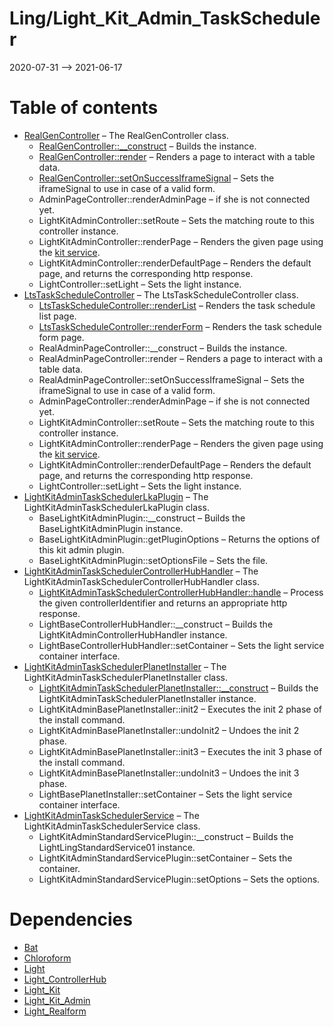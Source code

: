 Ling/Light_Kit_Admin_TaskScheduler
================
2020-07-31 --> 2021-06-17




Table of contents
===========

- [RealGenController](https://github.com/lingtalfi/Light_Kit_Admin_TaskScheduler/blob/master/doc/api/Ling/Light_Kit_Admin_TaskScheduler/Controller/Generated/Base/RealGenController.md) &ndash; The RealGenController class.
    - [RealGenController::__construct](https://github.com/lingtalfi/Light_Kit_Admin_TaskScheduler/blob/master/doc/api/Ling/Light_Kit_Admin_TaskScheduler/Controller/Generated/Base/RealGenController/__construct.md) &ndash; Builds the instance.
    - [RealGenController::render](https://github.com/lingtalfi/Light_Kit_Admin_TaskScheduler/blob/master/doc/api/Ling/Light_Kit_Admin_TaskScheduler/Controller/Generated/Base/RealGenController/render.md) &ndash; Renders a page to interact with a table data.
    - [RealGenController::setOnSuccessIframeSignal](https://github.com/lingtalfi/Light_Kit_Admin_TaskScheduler/blob/master/doc/api/Ling/Light_Kit_Admin_TaskScheduler/Controller/Generated/Base/RealGenController/setOnSuccessIframeSignal.md) &ndash; Sets the iframeSignal to use in case of a valid form.
    - AdminPageController::renderAdminPage &ndash; if she is not connected yet.
    - LightKitAdminController::setRoute &ndash; Sets the matching route to this controller instance.
    - LightKitAdminController::renderPage &ndash; Renders the given page using the [kit service](https://github.com/lingtalfi/Light_Kit).
    - LightKitAdminController::renderDefaultPage &ndash; Renders the default page, and returns the corresponding http response.
    - LightController::setLight &ndash; Sets the light instance.
- [LtsTaskScheduleController](https://github.com/lingtalfi/Light_Kit_Admin_TaskScheduler/blob/master/doc/api/Ling/Light_Kit_Admin_TaskScheduler/Controller/Generated/LtsTaskScheduleController.md) &ndash; The LtsTaskScheduleController class.
    - [LtsTaskScheduleController::renderList](https://github.com/lingtalfi/Light_Kit_Admin_TaskScheduler/blob/master/doc/api/Ling/Light_Kit_Admin_TaskScheduler/Controller/Generated/LtsTaskScheduleController/renderList.md) &ndash; Renders the task schedule list page.
    - [LtsTaskScheduleController::renderForm](https://github.com/lingtalfi/Light_Kit_Admin_TaskScheduler/blob/master/doc/api/Ling/Light_Kit_Admin_TaskScheduler/Controller/Generated/LtsTaskScheduleController/renderForm.md) &ndash; Renders the task schedule form page.
    - RealAdminPageController::__construct &ndash; Builds the instance.
    - RealAdminPageController::render &ndash; Renders a page to interact with a table data.
    - RealAdminPageController::setOnSuccessIframeSignal &ndash; Sets the iframeSignal to use in case of a valid form.
    - AdminPageController::renderAdminPage &ndash; if she is not connected yet.
    - LightKitAdminController::setRoute &ndash; Sets the matching route to this controller instance.
    - LightKitAdminController::renderPage &ndash; Renders the given page using the [kit service](https://github.com/lingtalfi/Light_Kit).
    - LightKitAdminController::renderDefaultPage &ndash; Renders the default page, and returns the corresponding http response.
    - LightController::setLight &ndash; Sets the light instance.
- [LightKitAdminTaskSchedulerLkaPlugin](https://github.com/lingtalfi/Light_Kit_Admin_TaskScheduler/blob/master/doc/api/Ling/Light_Kit_Admin_TaskScheduler/LightKitAdminPlugin/Generated/LightKitAdminTaskSchedulerLkaPlugin.md) &ndash; The LightKitAdminTaskSchedulerLkaPlugin class.
    - BaseLightKitAdminPlugin::__construct &ndash; Builds the BaseLightKitAdminPlugin instance.
    - BaseLightKitAdminPlugin::getPluginOptions &ndash; Returns the options of this kit admin plugin.
    - BaseLightKitAdminPlugin::setOptionsFile &ndash; Sets the file.
- [LightKitAdminTaskSchedulerControllerHubHandler](https://github.com/lingtalfi/Light_Kit_Admin_TaskScheduler/blob/master/doc/api/Ling/Light_Kit_Admin_TaskScheduler/Light_ControllerHub/Generated/LightKitAdminTaskSchedulerControllerHubHandler.md) &ndash; The LightKitAdminTaskSchedulerControllerHubHandler class.
    - [LightKitAdminTaskSchedulerControllerHubHandler::handle](https://github.com/lingtalfi/Light_Kit_Admin_TaskScheduler/blob/master/doc/api/Ling/Light_Kit_Admin_TaskScheduler/Light_ControllerHub/Generated/LightKitAdminTaskSchedulerControllerHubHandler/handle.md) &ndash; Process the given controllerIdentifier and returns an appropriate http response.
    - LightBaseControllerHubHandler::__construct &ndash; Builds the LightKitAdminControllerHubHandler instance.
    - LightBaseControllerHubHandler::setContainer &ndash; Sets the light service container interface.
- [LightKitAdminTaskSchedulerPlanetInstaller](https://github.com/lingtalfi/Light_Kit_Admin_TaskScheduler/blob/master/doc/api/Ling/Light_Kit_Admin_TaskScheduler/Light_PlanetInstaller/LightKitAdminTaskSchedulerPlanetInstaller.md) &ndash; The LightKitAdminTaskSchedulerPlanetInstaller class.
    - [LightKitAdminTaskSchedulerPlanetInstaller::__construct](https://github.com/lingtalfi/Light_Kit_Admin_TaskScheduler/blob/master/doc/api/Ling/Light_Kit_Admin_TaskScheduler/Light_PlanetInstaller/LightKitAdminTaskSchedulerPlanetInstaller/__construct.md) &ndash; Builds the LightKitAdminTaskSchedulerPlanetInstaller instance.
    - LightKitAdminBasePlanetInstaller::init2 &ndash; Executes the init 2 phase of the install command.
    - LightKitAdminBasePlanetInstaller::undoInit2 &ndash; Undoes the init 2 phase.
    - LightKitAdminBasePlanetInstaller::init3 &ndash; Executes the init 3 phase of the install command.
    - LightKitAdminBasePlanetInstaller::undoInit3 &ndash; Undoes the init 3 phase.
    - LightBasePlanetInstaller::setContainer &ndash; Sets the light service container interface.
- [LightKitAdminTaskSchedulerService](https://github.com/lingtalfi/Light_Kit_Admin_TaskScheduler/blob/master/doc/api/Ling/Light_Kit_Admin_TaskScheduler/Service/LightKitAdminTaskSchedulerService.md) &ndash; The LightKitAdminTaskSchedulerService class.
    - LightKitAdminStandardServicePlugin::__construct &ndash; Builds the LightLingStandardService01 instance.
    - LightKitAdminStandardServicePlugin::setContainer &ndash; Sets the container.
    - LightKitAdminStandardServicePlugin::setOptions &ndash; Sets the options.


Dependencies
============
- [Bat](https://github.com/lingtalfi/Bat)
- [Chloroform](https://github.com/lingtalfi/Chloroform)
- [Light](https://github.com/lingtalfi/Light)
- [Light_ControllerHub](https://github.com/lingtalfi/Light_ControllerHub)
- [Light_Kit](https://github.com/lingtalfi/Light_Kit)
- [Light_Kit_Admin](https://github.com/lingtalfi/Light_Kit_Admin)
- [Light_Realform](https://github.com/lingtalfi/Light_Realform)


